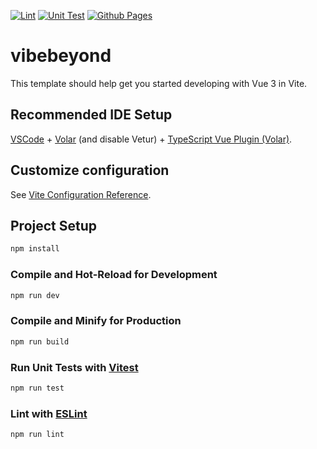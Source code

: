 <!-- Status Badges -->
[![Lint][lint-status]][lint-url] [![Unit Test][unit-status]][unit-url] [![Github Pages][gh-page-status]][gh-page-url]

# vibebeyond

This template should help get you started developing with Vue 3 in Vite.

## Recommended IDE Setup

[VSCode](https://code.visualstudio.com/) + [Volar](https://marketplace.visualstudio.com/items?itemName=Vue.volar) (and disable Vetur) + [TypeScript Vue Plugin (Volar)](https://marketplace.visualstudio.com/items?itemName=Vue.vscode-typescript-vue-plugin).

## Customize configuration

See [Vite Configuration Reference](https://vitejs.dev/config/).

## Project Setup

```sh
npm install
```

### Compile and Hot-Reload for Development

```sh
npm run dev
```

### Compile and Minify for Production

```sh
npm run build
```

### Run Unit Tests with [Vitest](https://vitest.dev/)

```sh
npm run test
```

### Lint with [ESLint](https://eslint.org/)

```sh
npm run lint
```

<!-- Markdown links -->
[lint-status]: https://github.com/dariustb/VibeBeyond/actions/workflows/lint.yml/badge.svg
[lint-url]: https://github.com/dariustb/VibeBeyond/actions/workflows/lint.yml
[unit-status]: https://github.com/dariustb/VibeBeyond/actions/workflows/unitttest.yml/badge.svg
[unit-url]: https://github.com/dariustb/VibeBeyond/actions/workflows/unitttest.yml
[gh-page-status]: https://github.com/dariustb/VibeBeyond/actions/workflows/pages/pages-build-deployment/badge.svg
[gh-page-url]: https://github.com/dariustb/VibeBeyond/actions/workflows/pages/pages-build-deployment
